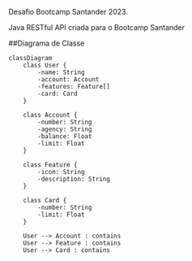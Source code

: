 Desafio Bootcamp Santander 2023.

Java RESTful API criada para o Bootcamp Santander

##Diagrama de Classe

```mermaid
classDiagram
    class User {
        -name: String
        -account: Account
        -features: Feature[]
        -card: Card
    }

    class Account {
        -number: String
        -agency: String
        -balance: Float
        -limit: Float
    }

    class Feature {
        -icon: String
        -description: String
    }

    class Card {
        -number: String
        -limit: Float
    }

    User --> Account : contains
    User --> Feature : contains
    User --> Card : contains


```
